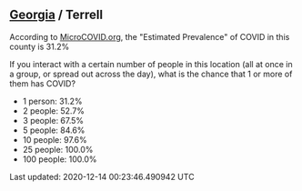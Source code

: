 
## [Georgia](/united-states/georgia) / Terrell

According to [MicroCOVID.org](http://microcovid.org),
the "Estimated Prevalence" of COVID in this county is 31.2%

If you interact with a certain number of people in this location
(all at once in a group, or spread out across the day), what is the chance that
1 or more of them has COVID?

- 1 person: 31.2%
- 2 people: 52.7%
- 3 people: 67.5%
- 5 people: 84.6%
- 10 people: 97.6%
- 25 people: 100.0%
- 100 people: 100.0%

Last updated: 2020-12-14 00:23:46.490942 UTC
